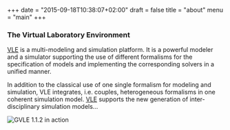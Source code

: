 +++
date = "2015-09-18T10:38:07+02:00"
draft = false
title = "about"
menu = "main"
+++

### The Virtual Laboratory Environment

[VLE][VLE] is a multi-modeling and simulation platform. It is a powerful
modeler and a simulator supporting the use of different formalisms for the
specification of models and implementing the corresponding solvers in a unified
manner.

In addition to the classical use of one single formalism for modeling and
simulation, VLE integrates, i.e. couples, heterogeneous formalisms in one
coherent simulation model. [VLE] supports the new generation of inter-
disciplinary simulation models…

![GVLE 1.1.2 in action](/images/gvle-1.1.2.png)

   [VLE]: vle-details
